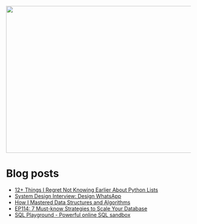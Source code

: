 <p align="center">
  <img width="800" height="400" src="https://user-images.githubusercontent.com/64951136/116340604-a0bf5d80-a809-11eb-8a19-5a502ea7508c.png">
</p>

# Blog posts
<!-- daily.dev BOOKMARKS:START -->
- [12+ Things I Regret Not Knowing Earlier About Python Lists](https://app.daily.dev/posts/X6fHZAndu?utm_source=rss&utm_medium=bookmarks&utm_campaign=wUZhvhvumOE4H7BNYF6qw)
- [System Design Interview: Design WhatsApp](https://app.daily.dev/posts/zmrNpOcfY?utm_source=rss&utm_medium=bookmarks&utm_campaign=wUZhvhvumOE4H7BNYF6qw)
- [How I Mastered Data Structures and Algorithms](https://app.daily.dev/posts/bAafP8CoU?utm_source=rss&utm_medium=bookmarks&utm_campaign=wUZhvhvumOE4H7BNYF6qw)
- [EP114: 7 Must-know Strategies to Scale Your Database](https://app.daily.dev/posts/KxJl4yypY?utm_source=rss&utm_medium=bookmarks&utm_campaign=wUZhvhvumOE4H7BNYF6qw)
- [SQL Playground - Powerful online SQL sandbox](https://app.daily.dev/posts/J0I61L2Wa?utm_source=rss&utm_medium=bookmarks&utm_campaign=wUZhvhvumOE4H7BNYF6qw)
<!-- daily.dev BOOKMARKS:END -->